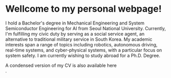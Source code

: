 Wellcome to my personal webpage!
======
I hold a Bachelor's degree in Mechanical Engineering and System Semiconductor Engineering for AI from Seoul National University. Currently, I'm fulfilling my civic duty by serving as a social service agent, an alternative to traditional military service in South Korea. My academic interests span a range of topics including robotics, autonomous driving, real-time systems, and cyber-physical systems, with a particular focus on system safety. I am currently wishing to study abroad for a Ph.D. Degree.

A condensed version of my CV is also available here<br/><pdf src='/files/sk-cv.pdf'>.

